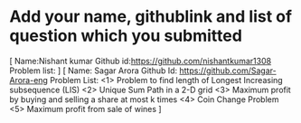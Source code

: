 # Add your name, githublink and list of question which you submitted

[
Name:Nishant kumar
Github id:https://github.com/nishantkumar1308
Problem list:
]
[
Name: Sagar Arora
Github Id: https://github.com/Sagar-Arora-eng
Problem List:
<1> Problem to find length of Longest Increasing subsequence (LIS)
<2> Unique Sum Path in a 2-D grid
<3> Maximum profit by buying and selling a share at most k times
<4> Coin Change Problem
<5> Maximum profit from sale of wines
]

